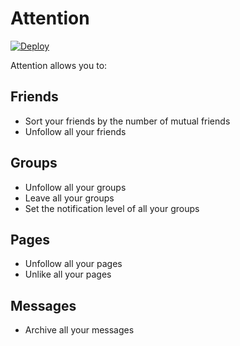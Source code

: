 Attention
=================

 [![Deploy](https://www.herokucdn.com/deploy/button.png)](https://heroku.com/deploy) 

Attention allows you to:

Friends
---
* Sort your friends by the number of mutual friends
* Unfollow all your friends

Groups
---
* Unfollow all your groups
* Leave all your groups
* Set the notification level of all your groups

Pages
---
* Unfollow all your pages
* Unlike all your pages

Messages
---
* Archive all your messages